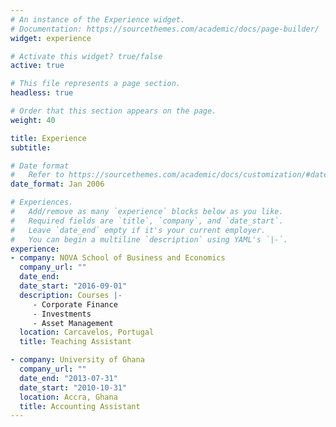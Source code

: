 ```yaml
---
# An instance of the Experience widget.
# Documentation: https://sourcethemes.com/academic/docs/page-builder/
widget: experience

# Activate this widget? true/false
active: true

# This file represents a page section.
headless: true

# Order that this section appears on the page.
weight: 40

title: Experience
subtitle:

# Date format
#   Refer to https://sourcethemes.com/academic/docs/customization/#date-format
date_format: Jan 2006

# Experiences.
#   Add/remove as many `experience` blocks below as you like.
#   Required fields are `title`, `company`, and `date_start`.
#   Leave `date_end` empty if it's your current employer.
#   You can begin a multiline `description` using YAML's `|-`.
experience:
- company: NOVA School of Business and Economics
  company_url: ""
  date_end:  
  date_start: "2016-09-01"
  description: Courses |-
     - Corporate Finance
     - Investments
     - Asset Management
  location: Carcavelos, Portugal
  title: Teaching Assistant

- company: University of Ghana
  company_url: ""
  date_end: "2013-07-31"
  date_start: "2010-10-31"
  location: Accra, Ghana
  title: Accounting Assistant
---
```

